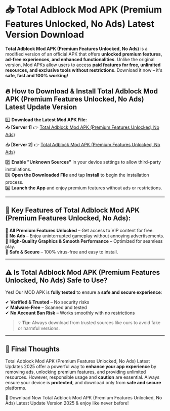 # 📥 Total Adblock Mod APK (Premium Features Unlocked, No Ads) Latest Version Download

**Total Adblock Mod APK (Premium Features Unlocked, No Ads)** is a modified version of an official APK that offers **unlocked premium features, ad-free experiences, and enhanced functionalities**. Unlike the original version, Mod APKs allow users to access **paid features for free, unlimited resources, and exclusive tools without restrictions**. Download it now – it's **safe, fast and 100% working!**

## 🔥 **How to Download & Install Total Adblock Mod APK (Premium Features Unlocked, No Ads) Latest Update Version**

1️⃣ **Download the Latest Mod APK File:**  
📥 **[Server 1]** 👉 [Total Adblock Mod APK (Premium Features Unlocked, No Ads)](https://hapymods.com?title=Total+Adblock+Mod+APK+(Premium+Features+Unlocked,+No+Ads))

📥 **[Server 2]** 👉 [Total Adblock Mod APK (Premium Features Unlocked, No Ads)](https://hapymods.com?title=Total+Adblock+Mod+APK+(Premium+Features+Unlocked,+No+Ads))

2️⃣ **Enable "Unknown Sources"** in your device settings to allow third-party installations.  
3️⃣ **Open the Downloaded File** and tap **Install** to begin the installation process.  
4️⃣ **Launch the App** and enjoy premium features without ads or restrictions.

---

## 🌟 **Key Features of Total Adblock Mod APK (Premium Features Unlocked, No Ads):**
 
🔽 **All Premium Features Unlocked** – Get access to VIP content for free.  
🔽 **No Ads** – Enjoy uninterrupted gameplay without annoying advertisements.  
🔽 **High-Quality Graphics & Smooth Performance** – Optimized for seamless play.  
🔽 **Safe & Secure** – 100% virus-free and easy to install.  

---

## ⚠️ **Is Total Adblock Mod APK (Premium Features Unlocked, No Ads) Safe to Use?**

Yes! Our MOD APK is **fully tested** to ensure a **safe and secure experience**:

✔ **Verified & Trusted** – No security risks  
✔ **Malware-Free** – Scanned and tested  
✔ **No Account Ban Risk** – Works smoothly with no restrictions

> 💡 **Tip:** Always download from trusted sources like ours to avoid fake or harmful versions.

---

## 📌 **Final Thoughts**
 
Total Adblock Mod APK (Premium Features Unlocked, No Ads) Latest Updates 2025 offer a powerful way to **enhance your app experience** by removing ads, unlocking premium features, and providing unlimited resources. However, responsible usage and **caution** are essential. Always ensure your device is **protected**, and download only from **safe and secure** platforms.  

🔽 Download Now Total Adblock Mod APK (Premium Features Unlocked, No Ads) Latest Update Version 2025 & enjoy like never before!